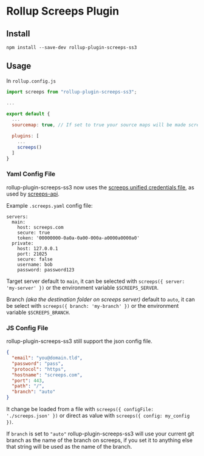 # Rollup Screeps Plugin

## Install

```
npm install --save-dev rollup-plugin-screeps-ss3
```

## Usage

In `rollup.config.js`

```js
import screeps from "rollup-plugin-screeps-ss3";

...

export default {
  ...
  sourcemap: true, // If set to true your source maps will be made screeps friendly and uploaded

  plugins: [
    ...
    screeps()
  ]
}
```

### Yaml Config File

rollup-plugin-screeps-ss3 now uses the [screeps unified credentials file](https://github.com/screepers/screepers-standards/blob/master/SS3-Unified_Credentials_File.md), as used by [screeps-api](https://github.com/screepers/node-screeps-api).

Example `.screeps.yaml` config file:

```
servers:
  main:
    host: screeps.com
    secure: true
    token: '00000000-0a0a-0a00-000a-a0000a0000a0'
  private:
    host: 127.0.0.1
    port: 21025
    secure: false
    username: bob
    password: password123
```

Target server default to `main`, it can be selected with `screeps({ server: 'my-server' })` or the environment variable `$SCREEPS_SERVER`.

Branch *(aka the destination folder on screeps server)* default to `auto`, it can be select with `screeps({ branch: 'my-branch' })` or the environment variable `$SCREEPS_BRANCH`.

### JS Config File

rollup-plugin-screeps-ss3 still support the json config file.

```json
{
  "email": "you@domain.tld",
  "password": "pass",
  "protocol": "https",
  "hostname": "screeps.com",
  "port": 443,
  "path": "/",
  "branch": "auto"
}
```

It change be loaded from a file with `screeps({ configFile: './screeps.json' })` or direct as value with `screeps({ config: my_config })`.

If `branch` is set to `"auto"` rollup-plugin-screeps-ss3 will use your current git branch as the name of the branch on screeps, if you set it to anything else that string will be used as the name of the branch.

